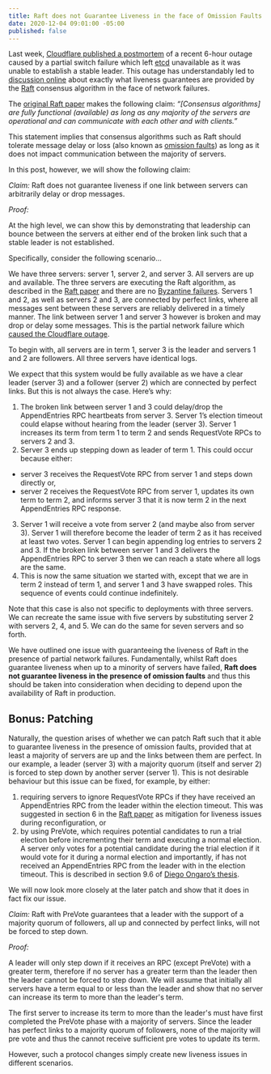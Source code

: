 ```yaml
---
title: Raft does not Guarantee Liveness in the face of Omission Faults.
date: 2020-12-04 09:01:00 -05:00
published: false
---
```


Last week, [Cloudflare published a postmortem](https://blog.cloudflare.com/a-byzantine-failure-in-the-real-world/) of a recent 6-hour outage caused by a partial switch failure which left [etcd](https://etcd.io) unavailable as it was unable to establish a stable leader. This outage has understandably led to [discussion online](https://twitter.com/heidiann360/status/1332711011451867139) about exactly what liveness guarantees are provided by the [Raft](https://raft.github.io) consensus algorithm in the face of network failures.

The [original Raft paper](https://raft.github.io/raft.pdf) makes the following claim:
*“[Consensus algorithms] are fully functional (available) as long as any majority of the servers are operational and can communicate with each other and with clients.”*

This statement implies that consensus algorithms such as Raft should tolerate message delay or loss (also known as [omission faults](https://decentralizedthoughts.github.io/2019-06-07-modeling-the-adversary/)) as long as it does not impact communication between the majority of servers.

In this post, however, we will show the following claim:

*Claim:* Raft does not guarantee liveness if one link between servers can arbitrarily delay or drop messages.

*Proof:*

At the high level, we can show this by demonstrating that leadership can bounce between the servers at either end of the broken link such that a stable leader is not established.

Specifically, consider the following scenario...

We have three servers: server 1, server 2, and server 3. All servers are up and available. The three servers are executing the Raft algorithm, as described in the [Raft paper](https://raft.github.io/raft.pdf) and there are no [Byzantine failures](https://decentralizedthoughts.github.io/2019-06-07-modeling-the-adversary/). Servers 1 and 2, as well as servers 2 and 3, are connected by perfect links, where all messages sent between these servers are reliably delivered in a timely manner. The link between server 1 and server 3 however is broken and may drop or delay some messages. This is the partial network failure which [caused the Cloudflare outage](https://blog.cloudflare.com/a-byzantine-failure-in-the-real-world/).

To begin with, all servers are in term 1, server 3 is the leader and servers 1 and 2 are followers. All three servers have identical logs.

We expect that this system would be fully available as we have a clear leader (server 3) and a follower (server 2) which are connected by perfect links. But this is not always the case. Here’s why:

1. The broken link between server 1 and 3 could delay/drop the AppendEntries RPC heartbeats from server 3. Server 1’s election timeout could elapse without hearing from the leader (server 3).
Server 1 increases its term from term 1 to term 2 and sends RequestVote RPCs to servers 2 and 3.
2. Server 3 ends up stepping down as leader of term 1. This could occur because either:
  * server 3 receives the RequestVote RPC from server 1 and steps down directly or,
  * server 2 receives the RequestVote RPC from server 1, updates its own term to term 2, and informs server 3 that it is now term 2 in the next AppendEntries RPC response.
3. Server 1 will receive a vote from server 2 (and maybe also from server 3). Server 1 will therefore become the leader of term 2 as it has received at least two votes. Server 1 can begin appending log entries to servers 2 and 3. If the broken link between server 1 and 3 delivers the AppendEntries RPC to server 3 then we can reach a state where all logs are the same.
4. This is now the same situation we started with, except that we are in term 2 instead of term 1, and server 1 and 3 have swapped roles. This sequence of events could continue indefinitely.

Note that this case is also not specific to deployments with three servers. We can recreate the same issue with five servers by substituting server 2 with servers 2, 4, and 5. We can do the same for seven servers and so forth.

We have outlined one issue with guaranteeing the liveness of Raft in the presence of partial network failures.  Fundamentally, whilst Raft does guarantee liveness when up to a minority of servers have failed, **Raft does not guarantee liveness in the presence of omission faults** and thus this should be taken into consideration when deciding to depend upon the availability of Raft in production.

## Bonus: Patching

Naturally, the question arises of whether we can patch Raft such that it able to guarantee liveness in the presence of omission faults, provided that at least a majority of servers are up and the links between them are perfect. In our example, a leader (server 3) with a majority quorum (itself and server 2) is forced to step down by another server (server 1). This is not desirable behaviour but this issue can be fixed, for example, by either:
1. requiring servers to ignore RequestVote RPCs if they have received an AppendEntries RPC from the leader within the election timeout. This was suggested in section 6 in the [Raft paper](https://raft.github.io/raft.pdf) as mitigation for liveness issues during reconfiguration, or
2. by using PreVote, which requires potential candidates to run a trial election before incrementing their term and executing a normal election. A server only votes for a potential candidate during the trial election if it would vote for it during a normal election and importantly, if has not received an AppendEntries RPC from the leader with in the election timeout. This is described in section 9.6 of [Diego Ongaro’s thesis](https://web.stanford.edu/~ouster/cgi-bin/papers/OngaroPhD.pdf).

We will now look more closely at the later patch and show that it does in fact fix our issue.

*Claim:* Raft with PreVote guarantees that a leader with the support of a majority quorum of followers, all up and connected by perfect links, will not be forced to step down.

*Proof:*

A leader will only step down if it receives an RPC (except PreVote) with a greater term, therefore if no server has a greater term than the leader then the leader cannot be forced to step down.
We will assume that initially all servers have a term equal to or less than the leader and show that no server can increase its term to more than the leader's term.

The first server to increase its term to more than the leader's must have first completed the PreVote phase with a majority of servers. Since the leader has perfect links to a majority quorum of followers, none of the majority will pre vote and thus the cannot receive sufficient pre votes to update its term.


However, such a protocol changes simply create new liveness issues in different scenarios.
